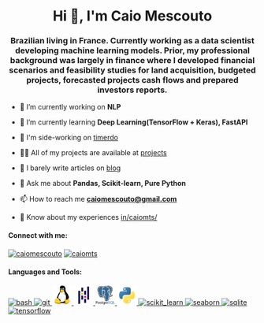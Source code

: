 <h1 align="center">Hi 👋, I'm Caio Mescouto</h1>
<h3 align="center">Brazilian living in France. Currently working as a data scientist developing machine learning models. Prior, my professional background was largely in finance where I developed financial scenarios and feasibility studies for land acquisition, budgeted projects, forecasted projects cash flows and prepared investors reports.</h3>

- 🔭 I’m currently working on **NLP**

- 🌱 I’m currently learning **Deep Learning(TensorFlow + Keras), FastAPI**

- 👯 I'm side-working on [timerdo](https://github.com/caiomts/timerdo)

- 👨‍💻 All of my projects are available at [projects](https://caiomts.github.io/#projects)

- 📝 I barely write articles on [blog](https://caiomts.github.io/#blog)

- 💬 Ask me about **Pandas, Scikit-learn, Pure Python**

- 📫 How to reach me **caiomescouto@gmail.com**

- 📄 Know about my experiences [in/caiomts/](https://www.linkedin.com/in/caiomts/)

<h4 align="left">Connect with me:</h4>
<p align="left">
<a href="https://twitter.com/caiomescouto" target="blank"><img align="center" src="https://raw.githubusercontent.com/rahuldkjain/github-profile-readme-generator/master/src/images/icons/Social/twitter.svg" alt="caiomescouto" height="15" width="20" /></a>
<a href="https://linkedin.com/in/caiomts" target="blank"><img align="center" src="https://raw.githubusercontent.com/rahuldkjain/github-profile-readme-generator/master/src/images/icons/Social/linked-in-alt.svg" alt="caiomts" height="15" width="20" /></a>
</p>

<h4 align="left">Languages and Tools:</h4>
<p align="left"> <a href="https://www.gnu.org/software/bash/" target="_blank" rel="noreferrer"> <img src="https://www.vectorlogo.zone/logos/gnu_bash/gnu_bash-icon.svg" alt="bash" width="40" height="40"/> </a> <a href="https://git-scm.com/" target="_blank" rel="noreferrer"> <img src="https://www.vectorlogo.zone/logos/git-scm/git-scm-icon.svg" alt="git" width="40" height="40"/> </a> <a href="https://www.linux.org/" target="_blank" rel="noreferrer"> <img src="https://raw.githubusercontent.com/devicons/devicon/master/icons/linux/linux-original.svg" alt="linux" width="40" height="40"/> </a>  <a href="https://pandas.pydata.org/" target="_blank" rel="noreferrer"> <img src="https://raw.githubusercontent.com/devicons/devicon/2ae2a900d2f041da66e950e4d48052658d850630/icons/pandas/pandas-original.svg" alt="pandas" width="40" height="40"/> </a> <a href="https://www.postgresql.org" target="_blank" rel="noreferrer"> <img src="https://raw.githubusercontent.com/devicons/devicon/master/icons/postgresql/postgresql-original-wordmark.svg" alt="postgresql" width="40" height="40"/> </a> <a href="https://www.python.org" target="_blank" rel="noreferrer"> <img src="https://raw.githubusercontent.com/devicons/devicon/master/icons/python/python-original.svg" alt="python" width="40" height="40"/> </a> <a href="https://scikit-learn.org/" target="_blank" rel="noreferrer"> <img src="https://upload.wikimedia.org/wikipedia/commons/0/05/Scikit_learn_logo_small.svg" alt="scikit_learn" width="40" height="40"/> </a> <a href="https://seaborn.pydata.org/" target="_blank" rel="noreferrer"> <img src="https://seaborn.pydata.org/_images/logo-mark-lightbg.svg" alt="seaborn" width="40" height="40"/> </a> <a href="https://www.sqlite.org/" target="_blank" rel="noreferrer"> <img src="https://www.vectorlogo.zone/logos/sqlite/sqlite-icon.svg" alt="sqlite" width="40" height="40"/> </a> <a href="https://www.tensorflow.org" target="_blank" rel="noreferrer"> <img src="https://www.vectorlogo.zone/logos/tensorflow/tensorflow-icon.svg" alt="tensorflow" width="40" height="40"/> </a> </p>
